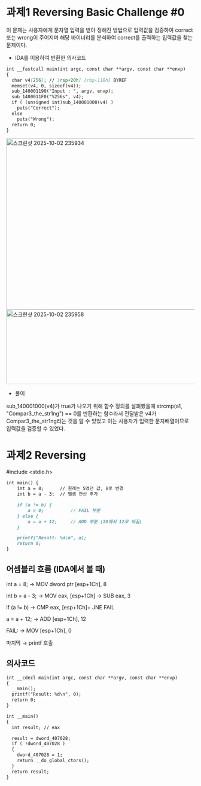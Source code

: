 # 과제1 Reversing Basic Challenge #0

이 문제는 사용자에게 문자열 입력을 받아 정해진 방법으로 입력값을 검증하여 correct 또는 wrong이 주어지며 해당 바이너리를 분석하여 correct를 출력하는 입력값을 찾는 문제이다.

- IDA를 이용하여 반환한 의사코드  

```markdown
int __fastcall main(int argc, const char **argv, const char **envp)
{
  char v4[256]; // [rsp+20h] [rbp-118h] BYREF
  memset(v4, 0, sizeof(v4));
  sub_140001190("Input : ", argv, envp);
  sub_1400011F0("%256s", v4);
  if ( (unsigned int)sub_140001000(v4) )
    puts("Correct");
  else
    puts("Wrong");
  return 0;
}  
```
<img width="763" height="458" alt="스크린샷 2025-10-02 235934" src="https://github.com/user-attachments/assets/571226df-6dbe-41d8-ae60-b55cdb5ad379" />

<img width="981" height="199" alt="스크린샷 2025-10-02 235958" src="https://github.com/user-attachments/assets/9a817eb0-ef8c-4ab4-9964-d036adb5e9b5" />

- 풀이

sub_140001000(v4)가 true가 나오기 위해 함수 정의를 살펴봤을때
 strcmp(a1, "Compar3_the_str1ng") == 0를 반환하는 함수라서 전달받은 v4가 Compar3_the_str1ng라는 것을 알 수 있었고
이는 사용자가 입력한 문자배열이므로 입력값을 검증할 수 있었다.

# 과제2 Reversing 

#include <stdio.h>
```markdown
int main() {
    int a = 8;      // 원래는 5였던 값, 8로 변경
    int b = a - 3;  // 뺄셈 연산 추가

    if (a != b) {
        a = 0;          // FAIL 부분
    } else {
        a = a + 12;     // ADD 부분 (10에서 12로 바꿈)
    }

    printf("Result: %d\n", a);
    return 0;
}
```

## 어셈블리 흐름 (IDA에서 볼 때)

int a = 8; → MOV dword ptr [esp+1Ch], 8  

int b = a - 3; → MOV eax, [esp+1Ch] → SUB eax, 3  

if (a != b) → CMP eax,  [esp+1Ch]+ JNE FAIL  

a = a + 12; → ADD [esp+1Ch], 12  

FAIL: → MOV [esp+1Ch], 0  

마지막 → printf 호출  

## 의사코드
```markdown
int __cdecl main(int argc, const char **argv, const char **envp)
{
  __main();
  printf("Result: %d\n", 0);
  return 0;
}

int __main()
{
  int result; // eax

  result = dword_407028;
  if ( !dword_407028 )
  {
    dword_407028 = 1;
    return __do_global_ctors();
  }
  return result;
}
```

